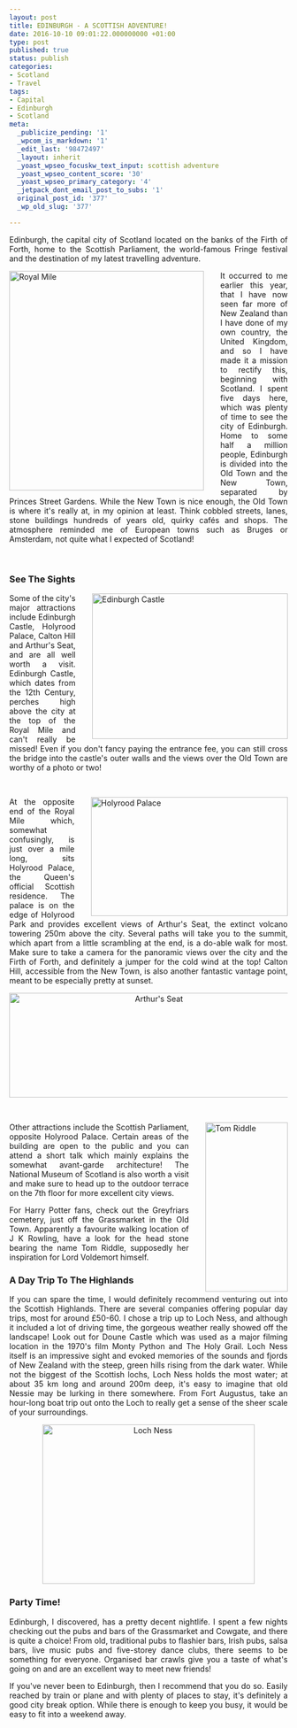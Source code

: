 ```yaml
---
layout: post
title: EDINBURGH - A SCOTTISH ADVENTURE!
date: 2016-10-10 09:01:22.000000000 +01:00
type: post
published: true
status: publish
categories:
- Scotland
- Travel
tags:
- Capital
- Edinburgh
- Scotland
meta:
  _publicize_pending: '1'
  _wpcom_is_markdown: '1'
  _edit_last: '98472497'
  _layout: inherit
  _yoast_wpseo_focuskw_text_input: scottish adventure
  _yoast_wpseo_content_score: '30'
  _yoast_wpseo_primary_category: '4'
  _jetpack_dont_email_post_to_subs: '1'
  original_post_id: '377'
  _wp_old_slug: '377'

---
```

<p class="western" align="JUSTIFY">Edinburgh, the capital city of Scotland located on the banks of the Firth of Forth, home to the Scottish Parliament, the world-famous Fringe festival and the destination of my latest travelling adventure.</p>
<div style="float:left; padding-right:30px">
<img class="alignleft wp-image-387" src="{{ site.baseurl }}/assets/IMG_8841-2-266x300.jpg" alt="Royal Mile" width="352" height="397" />
</div>

<p class="western" align="JUSTIFY">It occurred to me earlier this year, that I have now seen far more of New Zealand than I have done of my own country, the United Kingdom, and so I have made it a mission to rectify this, beginning with Scotland. I spent five days here, which was plenty of time to see the city of Edinburgh. Home to some half a million people, Edinburgh is divided into the Old Town and the New Town, separated by Princes Street Gardens. While the New Town is nice enough, the Old Town is where it's really at, in my opinion at least. Think cobbled streets, lanes, stone buildings hundreds of years old, quirky cafés and shops. The atmosphere reminded me of European towns such as Bruges or Amsterdam, not quite what I expected of Scotland!</p>
<p class="western" align="JUSTIFY">&nbsp;</p>

<h3 class="western" align="JUSTIFY">See The Sights</h3>
<div style="float:right; padding-left:30px">
<img class=" wp-image-388 alignright" src="{{ site.baseurl }}/assets/IMG_8842-2-300x223.jpg" alt="Edinburgh Castle" width="354" height="263" /> 
</div>
<p class="western" align="JUSTIFY">Some of the city's major attractions include Edinburgh Castle, Holyrood Palace, Calton Hill and Arthur's Seat, and are all well worth a visit. Edinburgh Castle, which dates from the 12th Century, perches high above the city at the top of the Royal Mile and can't really be missed! Even if you don't fancy paying the entrance fee, you can still cross the bridge into the castle's outer walls and the views over the Old Town are worthy of a photo or two!</p>
<p class="western" align="JUSTIFY">&nbsp;</p>

<div style="float:right; padding-left:30px">
<img class=" wp-image-389 alignright" src="{{ site.baseurl }}/assets/IMG_8953-2-300x181.jpg" alt="Holyrood Palace" width="356" height="215" />
</div>
<p class="western" align="JUSTIFY">At the opposite end of the Royal Mile which, somewhat confusingly, is just over a mile long, sits Holyrood Palace, the Queen's official Scottish residence. The palace is on the edge of Holyrood Park and provides excellent views of Arthur's Seat, the extinct volcano towering 250m above the city. Several paths will take you to the summit, which apart from a little scrambling at the end, is a do-able walk for most. Make sure to take a camera for the panoramic views over the city and the Firth of Forth, and definitely a jumper for the cold wind at the top! Calton Hill, accessible from the New Town, is also another fantastic vantage point, meant to be especially pretty at sunset.</p>

<p class="western" align="center"><img class="aligncenter wp-image-390" src="{{ site.baseurl }}/assets/IMG_9097-2-300x108.jpg" alt="Arthur's Seat" width="526" height="189" /></p>
<p class="western" align="JUSTIFY">&nbsp;</p>

<div style="float:right; padding-left:30px">
<img class=" wp-image-386 alignright" src="{{ site.baseurl }}/assets/IMG_8855-2-146x300.jpg" alt="Tom Riddle" width="149" height="306" />
</div>
<p class="western" align="JUSTIFY">Other attractions include the Scottish Parliament, opposite Holyrood Palace. Certain areas of the building are open to the public and you can attend a short talk which mainly explains the somewhat avant-garde architecture! The National Museum of Scotland is also worth a visit and make sure to head up to the outdoor terrace on the 7th floor for more excellent city views.</p>

<p class="western" align="JUSTIFY">For Harry Potter fans, check out the Greyfriars cemetery, just off the Grassmarket in the Old Town. Apparently a favourite walking location of J K Rowling, have a look for the head stone bearing the name Tom Riddle, supposedly her inspiration for Lord Voldemort himself.</p>

<h3 class="western" align="JUSTIFY">A Day Trip To The Highlands</h3>
<p class="western" align="JUSTIFY">If you can spare the time, I would definitely recommend venturing out into the Scottish Highlands. There are several companies offering popular day trips, most for around £50-60. I chose a trip up to Loch Ness, and although it included a lot of driving time, the gorgeous weather really showed off the landscape! Look out for Doune Castle which was used as a major filming location in the 1970's film Monty Python and The Holy Grail. Loch Ness itself is an impressive sight and evoked memories of the sounds and fjords of New Zealand with the steep, green hills rising from the dark water. While not the biggest of the Scottish lochs, Loch Ness holds the most water; at about 35 km long and around 200m deep, it's easy to imagine that old Nessie may be lurking in there somewhere. From Fort Augustus, take an hour-long boat trip out onto the Loch to really get a sense of the sheer scale of your surroundings.</p>
<p class="western" align="center"><img class="wp-image-391 aligncenter" src="{{ site.baseurl }}/assets/IMG_9042-2-300x225.jpg" alt="Loch Ness" width="384" height="288" /></p>

<h3 class="western" align="JUSTIFY">Party Time!</h3>
<p class="western" align="JUSTIFY">Edinburgh, I discovered, has a pretty decent nightlife. I spent a few nights checking out the pubs and bars of the Grassmarket and Cowgate, and there is quite a choice! From old, traditional pubs to flashier bars, Irish pubs, salsa bars, live music pubs and five-storey dance clubs, there seems to be something for everyone. Organised bar crawls give you a taste of what's going on and are an excellent way to meet new friends!</p>

<p class="western" align="JUSTIFY">If you've never been to Edinburgh, then I recommend that you do so. Easily reached by train or plane and with plenty of places to stay, it's definitely a good city break option. While there is enough to keep you busy, it would be easy to fit into a weekend away.</p>
